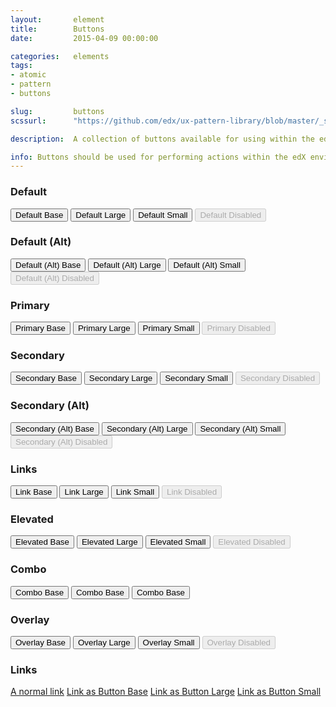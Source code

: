 ```yaml
---
layout:       element
title:        Buttons
date:         2015-04-09 00:00:00

categories:   elements
tags:
- atomic
- pattern
- buttons

slug:         buttons
scssurl:      "https://github.com/edx/ux-pattern-library/blob/master/_src/static/sass/components/_buttons.scss"

description:  A collection of buttons available for using within the edX platform.

info: Buttons should be used for performing actions within the edX environment. While we supply a button that looks like a link, it should only really be used for very tertiary actions. edX offers three button sizes, each with normal, hover, active/pressed, and disabled states. We also offer a range of other buttons to suit your needs.
---
```


<h3 class="hd-6 example-set-hd">Default</h3>
<div class="example-set">
    <button type="button" class="btn btn-default btn-base">Default Base</button>
    <button type="button" class="btn btn-default btn-large">Default Large</button>
    <button type="button" class="btn btn-default btn-small">Default Small</button>
    <button type="button" class="btn btn-default btn-base" disabled>Default Disabled</button>
</div>

<h3 class="hd-6 example-set-hd">Default (Alt)</h3>
<div class="example-set">
    <button type="button" class="btn btn-default-alt btn-base">Default (Alt) Base</button>
    <button type="button" class="btn btn-default-alt btn-large">Default (Alt) Large</button>
    <button type="button" class="btn btn-default-alt btn-small">Default (Alt) Small</button>
    <button type="button" class="btn btn-default-alt btn-base" disabled>Default (Alt) Disabled</button>
</div>

<h3 class="hd-6 example-set-hd">Primary</h3>
<div class="example-set">
    <button type="button" class="btn btn-primary btn-base">Primary Base</button>
    <button type="button" class="btn btn-primary btn-large">Primary Large</button>
    <button type="button" class="btn btn-primary btn-small">Primary Small</button>
    <button type="button" class="btn btn-primary btn-base" disabled>Primary Disabled</button>
</div>

<h3 class="hd-6 example-set-hd">Secondary</h3>
<div class="example-set">
    <button type="button" class="btn btn-secondary btn-base">Secondary Base</button>
    <button type="button" class="btn btn-secondary btn-large">Secondary Large</button>
    <button type="button" class="btn btn-secondary btn-small">Secondary Small</button>
    <button type="button" class="btn btn-secondary btn-base" disabled>Secondary Disabled</button>
</div>

<h3 class="hd-6 example-set-hd">Secondary (Alt)</h3>
<div class="example-set">
    <button type="button" class="btn btn-secondary-alt btn-base">Secondary (Alt) Base</button>
    <button type="button" class="btn btn-secondary-alt btn-large">Secondary (Alt) Large</button>
    <button type="button" class="btn btn-secondary-alt btn-small">Secondary (Alt) Small</button>
    <button type="button" class="btn btn-secondary-alt btn-base" disabled>Secondary (Alt) Disabled</button>
</div>

<h3 class="hd-6 example-set-hd">Links</h3>
<div class="example-set">
    <button type="button" class="btn btn-link btn-base">Link Base</button>
    <button type="button" class="btn btn-link btn-large">Link Large</button>
    <button type="button" class="btn btn-link btn-small">Link Small</button>
    <button type="button" class="btn btn-link btn-base" disabled>Link Disabled</button>
</div>

<h3 class="hd-6 example-set-hd">Elevated</h3>
<div class="example-set">
    <button type="button" class="btn btn-elevated btn-base">Elevated Base</button>
    <button type="button" class="btn btn-elevated btn-large">Elevated Large</button>
    <button type="button" class="btn btn-elevated btn-small">Elevated Small</button>
    <button type="button" class="btn btn-elevated btn-base" disabled>Elevated Disabled</button>
</div>

<h3 class="hd-6 example-set-hd">Combo</h3>
<div class="example-set">
    <button type="button" class="btn btn-primary btn-base btn-combo">Combo Base</button>
    <button type="button" class="btn btn-primary btn-base btn-combo">Combo Base</button>
    <button type="button" class="btn btn-primary btn-base btn-combo">Combo Base</button>
</div>

<!--<h3 class="hd-6 example-set-hd">With Icons</h3>
<div class="example-set">
    <button type="button" class="btn btn-default btn-base has-icon">Default Base with Icon</button>
    <button type="button" class="btn btn-default btn-base has-icon icon-reversed">Default Base with Icon Reversed</button>
</div>-->

<h3 class="hd-6 example-set-hd">Overlay</h3>
<div class="example-set">
    <div class="button-overlay-demo">
        <button type="button" class="btn btn-overlay btn-base">Overlay Base</button>
        <button type="button" class="btn btn-overlay btn-large">Overlay Large</button>
        <button type="button" class="btn btn-overlay btn-small">Overlay Small</button>
        <button type="button" class="btn btn-overlay btn-base" disabled>Overlay Disabled</button>
    </div>
</div>

<h3 class="hd-6 example-set-hd">Links</h3>
<div class="example-set">
    <a href="#">A normal link</a>
    <a href="#" class="btn btn-default btn-base">Link as Button Base</a>
    <a href="#" class="btn btn-default btn-large">Link as Button Large</a>
    <a href="#" class="btn btn-default btn-small">Link as Button Small</a>
</div>
